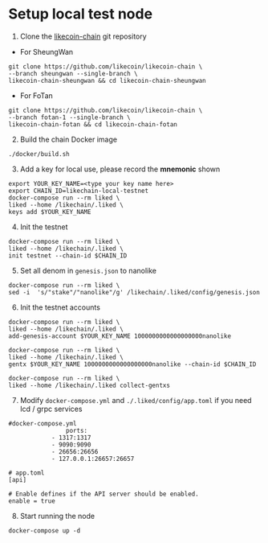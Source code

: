 # Setup local test node

1. Clone the [likecoin-chain](https://github.com/likecoin/likecoin-chain) git repository

* For SheungWan

```text
git clone https://github.com/likecoin/likecoin-chain \
--branch sheungwan --single-branch \
likecoin-chain-sheungwan && cd likecoin-chain-sheungwan
```

* For FoTan

```text
git clone https://github.com/likecoin/likecoin-chain \
--branch fotan-1 --single-branch \
likecoin-chain-fotan && cd likecoin-chain-fotan
```

2. Build the chain Docker image

```text
./docker/build.sh
```

3. Add a key for local use, please record the **mnemonic** shown

```text
export YOUR_KEY_NAME=<type your key name here>
export CHAIN_ID=likechain-local-testnet
docker-compose run --rm liked \
liked --home /likechain/.liked \
keys add $YOUR_KEY_NAME
```

4. Init the testnet

```text
docker-compose run --rm liked \
liked --home /likechain/.liked \
init testnet --chain-id $CHAIN_ID
```

5. Set all denom in `genesis.json` to nanolike

```text
docker-compose run --rm liked \
sed -i  's/"stake"/"nanolike"/g' /likechain/.liked/config/genesis.json
```

6. Init the testnet accounts

```text
docker-compose run --rm liked \
liked --home /likechain/.liked \
add-genesis-account $YOUR_KEY_NAME 1000000000000000000nanolike

docker-compose run --rm liked \
liked --home /likechain/.liked \
gentx $YOUR_KEY_NAME 1000000000000000000nanolike --chain-id $CHAIN_ID

docker-compose run --rm liked \
liked --home /likechain/.liked collect-gentxs
```

7. Modify `docker-compose.yml` and `./.liked/config/app.toml` if you need lcd / grpc services

```text
#docker-compose.yml
				ports:
            - 1317:1317
            - 9090:9090
            - 26656:26656
            - 127.0.0.1:26657:26657
```

```text
# app.toml
[api]

# Enable defines if the API server should be enabled.
enable = true
```

8. Start running the node

```text
docker-compose up -d
```

